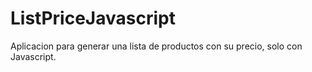 # ListPriceJavascript
Aplicacion para generar una lista de productos con su precio, solo con Javascript.
